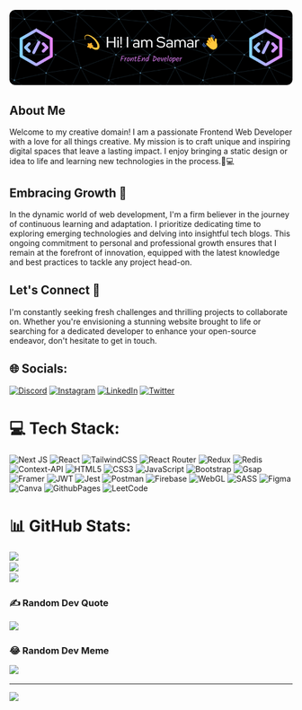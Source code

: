 ![Header](./github-header-image.png) <br>
## About Me
 Welcome to my creative domain! I am a passionate Frontend Web Developer with a love for all things creative. My mission is to craft unique and inspiring digital spaces that leave a lasting impact.  I enjoy bringing a static design or idea to life and learning new technologies in the process.🎨💻

 ## Embracing Growth 🌱
 In the dynamic world of web development, I'm a firm believer in the journey of continuous learning and adaptation. I prioritize dedicating time to exploring emerging technologies and delving into insightful tech blogs. This ongoing commitment to personal and professional growth ensures that I remain at the forefront of innovation, equipped with the latest knowledge and best practices to tackle any project head-on.

 ## Let's Connect 🤝
I'm constantly seeking fresh challenges and thrilling projects to collaborate on. Whether you're envisioning a stunning website brought to life or searching for a dedicated developer to enhance your open-source endeavor, don't hesitate to get in touch.


## 🌐 Socials:
[![Discord](https://img.shields.io/badge/Discord-%237289DA.svg?logo=discord&logoColor=white)](https://discord.gg/Samar#9041) [![Instagram](https://img.shields.io/badge/Instagram-%23E4405F.svg?logo=Instagram&logoColor=white)](https://instagram.com/samsid__) [![LinkedIn](https://img.shields.io/badge/LinkedIn-%230077B5.svg?logo=linkedin&logoColor=white)](https://linkedin.com/in/samar-siddiqui-763481236?utm_source=share&utm_content=profile&utm_medium=android_app) [![Twitter](https://img.shields.io/badge/Twitter-%231DA1F2.svg?logo=Twitter&logoColor=white)](https://twitter.com/samsid__) 

# 💻 Tech Stack:
 ![Next JS](https://img.shields.io/badge/Next-black?style=for-the-badge&logo=next.js&logoColor=white) ![React](https://img.shields.io/badge/react-%231572B6.svg?style=for-the-badge&logo=react&logoColor=white) ![TailwindCSS](https://img.shields.io/badge/tailwindcss-%2338B2AC.svg?style=for-the-badge&logo=tailwind-css&logoColor=white) ![React Router](https://img.shields.io/badge/React_Router-CA4245?style=for-the-badge&logo=react-router&logoColor=white)  ![Redux](https://img.shields.io/badge/redux-%231572B6.svg?style=for-the-badge&logo=redux&logoColor=white) ![Redis](https://img.shields.io/badge/redis-%23DD0031.svg?style=for-the-badge&logo=redis&logoColor=white) ![Context-API](https://img.shields.io/badge/Context--Api-000000?style=for-the-badge&logo=react) ![HTML5](https://img.shields.io/badge/html5-%23E34F26.svg?style=for-the-badge&logo=html5&logoColor=white) ![CSS3](https://img.shields.io/badge/css3-%231572B6.svg?style=for-the-badge&logo=css3&logoColor=white) ![JavaScript](https://img.shields.io/badge/javascript-%23323330.svg?style=for-the-badge&logo=javascript&logoColor=%23F7DF1E) ![Bootstrap](https://img.shields.io/badge/bootstrap-%238511FA.svg?style=for-the-badge&logo=bootstrap&logoColor=white)  ![Gsap](https://img.shields.io/badge/gsap-%231572B6.svg?style=for-the-badge&logo=gsap&logoColor=green) ![Framer](https://img.shields.io/badge/Framer-black?style=for-the-badge&logo=framer&logoColor=blue) ![JWT](https://img.shields.io/badge/JWT-black?style=for-the-badge&logo=JSON%20web%20tokens)   ![Jest](https://img.shields.io/badge/-jest-%23C21325?style=for-the-badge&logo=jest&logoColor=white) ![Postman](https://img.shields.io/badge/Postman-FF6C37?style=for-the-badge&logo=postman&logoColor=white) ![Firebase](https://img.shields.io/badge/firebase-%23039BE5.svg?style=for-the-badge&logo=firebase) ![WebGL](https://img.shields.io/badge/WebGL-990000?logo=webgl&logoColor=white&style=for-the-badge) ![SASS](https://img.shields.io/badge/SASS-hotpink.svg?style=for-the-badge&logo=SASS&logoColor=white) ![Figma](https://img.shields.io/badge/figma-%23F24E1E.svg?style=for-the-badge&logo=figma&logoColor=white) ![Canva](https://img.shields.io/badge/Canva-%2300C4CC.svg?style=for-the-badge&logo=Canva&logoColor=white)   ![GithubPages](https://img.shields.io/badge/github%20pages-121013?style=for-the-badge&logo=github&logoColor=white) ![LeetCode](https://img.shields.io/badge/LeetCode-000000?style=for-the-badge&logo=LeetCode&logoColor=#d16c06)
# 📊 GitHub Stats:
![](https://github-readme-stats.vercel.app/api?username=samarsiddiqui&theme=dark&hide_border=false&include_all_commits=true&count_private=true)<br/>
![](https://github-readme-streak-stats.herokuapp.com/?user=samarsiddiqui&theme=dark&hide_border=false)<br/>
![](https://github-readme-stats.vercel.app/api/top-langs/?username=samarsiddiqui&theme=dark&hide_border=false&include_all_commits=true&count_private=true&layout=compact)

### ✍️ Random Dev Quote
![](https://quotes-github-readme.vercel.app/api?type=horizontal&theme=radical)

### 😂 Random Dev Meme
<img src='https://randommeme-five.vercel.app/' style="height: 400px;"/>

---
[![](https://visitcount.itsvg.in/api?id=samarsiddiqui&icon=0&color=0)](https://visitcount.itsvg.in)

<!-- Proudly created with GPRM ( https://gprm.itsvg.in ) -->
